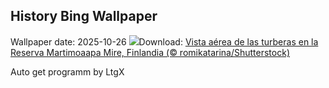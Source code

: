 ## History Bing Wallpaper
Wallpaper date: 2025-10-26
![](https://www.bing.com/th?id=OHR.MartimoaapaFinland_ES-ES0251068328_UHD.jpg&w=1000)Download: [Vista aérea de las turberas en la Reserva Martimoaapa Mire, Finlandia (© romikatarina/Shutterstock)](https://www.bing.com/th?id=OHR.MartimoaapaFinland_ES-ES0251068328_UHD.jpg)

Auto get programm by LtgX
